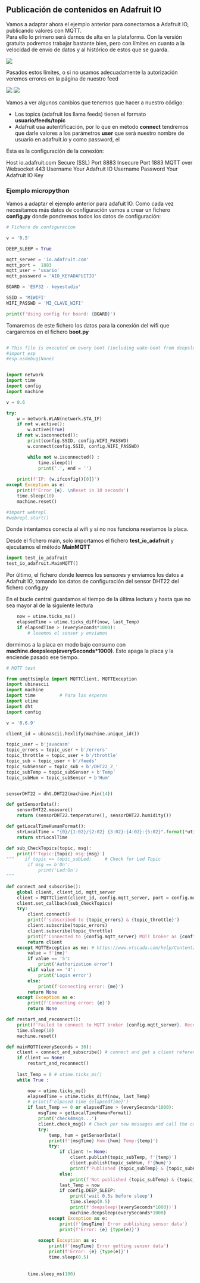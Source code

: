 ## Publicación de contenidos en Adafruit IO

Vamos a adaptar ahora el ejemplo anterior para conectarnos a Adafruit IO, publicando valores con MQTT.  
Para ello lo primero será darnos de alta en la plataforma. Con la versión gratuita podremos trabajar bastante bien, pero con límites en cuanto a la velocidad de envío de datos y al histórico de estos que se guarda.

![](./images/adafruitIO_feedsLimits.png)

Pasados estos límites, o si no usamos adecuadamente la autorización veremos errores en la página de nuestro feed

![](./images/adafruitIO_LimitExceed.png)
![](./images/adafruitIO_feedError.png)

Vamos a ver algunos cambios que tenemos que hacer a nuestro código:

* Los topics (adafruit los llama feeds) tienen el formato **usuario/feeds/topic**
* Adafruit usa autentificación, por lo que en método **connect** tendremos que darle valores a los parámetros **user** que será nuestro nombre de usuario en adafruit.io y como password, el 

Esta es la configuración de la conexión:

Host	io.adafruit.com
Secure (SSL) Port	8883
Insecure Port	1883
MQTT over Websocket	443
Username	Your Adafruit IO Username
Password	Your Adafruit IO Key

### Ejemplo micropython

Vamos a adaptar el ejemplo anterior para adafuit IO. Como cada vez necesitamos más datos de configuración vamos a crear un fichero **config.py** donde pondremos todos los datos de configuración:

```python
# Fichero de configuracion

v = '0.5'

DEEP_SLEEP = True

mqtt_server = 'io.adafruit.com'
mqtt_port =  1883
mqtt_user = 'usario'
mqtt_password = 'AIO_KEYADAFUITIO'

BOARD = 'ESP32 - keyestudio'

SSID = 'MIWIFI'
WIFI_PASSWD = 'MI_CLAVE_WIFI'

print(f'Using config for board: {BOARD}')
```

Tomaremos de este fichero los datos para la conexión del wifi que cargaremos en el fichero **boot.py**

```python

# This file is executed on every boot (including wake-boot from deepsleep)
#import esp
#esp.osdebug(None)


import network
import time
import config
import machine

v = 0.6

try:
    w = network.WLAN(network.STA_IF)
    if not w.active():
        w.active(True)
    if not w.isconnected():
        print(config.SSID, config.WIFI_PASSWD)
        w.connect(config.SSID, config.WIFI_PASSWD)

        while not w.isconnected() :
            time.sleep(1)
            print('.', end = '')
        
    print(f'IP: {w.ifconfig()[0]}')
except Exception as e:
    print(f'Error {e}. \nReset in 10 seconds')
    time.sleep(10)
    machine.reset()

#import webrepl
#webrepl.start()


```

Donde intentamos conecta al wifi y si no nos funciona resetamos la placa.



Desde el fichero main, solo importamos el fichero **test_io_adafruit** y ejecutamos el método **MainMQTT**

```python
import test_io_adafruit
test_io_adafruit.MainMQTT()

```

Por último, el fichero donde leemos los sensores y enviamos los datos a Adafruit IO, tomando los datos de configuración del sensor DHT22 del fichero config.py

En el bucle central guardamos el tiempo de la última lectura y hasta que no sea mayor al de la siguiente lectura 

```python
    now = utime.ticks_ms()
    elapsedTime = utime.ticks_diff(now, last_Temp)
    if elapsedTime > (everySeconds*1000):
        # leeemos el sensor y enviamos
```


dormimos a la placa en modo bajo consumo con **machine.deepsleep(everySeconds*1000)**. Esto apaga la placa y la enciende pasado ese tiempo.


```python
# MQTT test 

from umqttsimple import MQTTClient, MQTTException
import ubinascii
import machine
import time         # Para las esperas
import utime
import dht
import config

v = '0.6.9'

client_id = ubinascii.hexlify(machine.unique_id())

topic_user = b'javacasm'
topic_errors = topic_user + b'/errors'
topic_throttle = topic_user + b'/throttle'
topic_sub = topic_user + b'/feeds'
topic_subSensor = topic_sub + b'/DHT22_2_'
topic_subTemp = topic_subSensor + b'Temp'
topic_subHum = topic_subSensor + b'Hum'


sensorDHT22 = dht.DHT22(machine.Pin(14))

def getSensorData():
    sensorDHT22.measure()
    return (sensorDHT22.temperature(), sensorDHT22.humidity())

def getLocalTimeHumanFormat():
    strLocalTime = "{0}/{1:02}/{2:02} {3:02}:{4:02}:{5:02}".format(*utime.localtime(utime.time())[0:6])
    return strLocalTime

def sub_CheckTopics(topic, msg):
    print(f'Topic:{topic} msg:{msg}')
"""    if topic == topic_subLed:     # Check for Led Topic
        if msg == b'On':
            print('Led:On')
"""

def connect_and_subscribe():
    global client, client_id, mqtt_server
    client = MQTTClient(client_id, config.mqtt_server, port = config.mqtt_port, user = config.mqtt_user, password = config.mqtt_password)
    client.set_callback(sub_CheckTopics)
    try:
        client.connect()
        print(f'subscribed to {topic_errors} & {topic_throttle}')
        client.subscribe(topic_errors)
        client.subscribe(topic_throttle)
        print(f'Connected to {config.mqtt_server} MQTT broker as {config.mqtt_user}' )
        return client
    except MQTTException as me: # https://www.vtscada.com/help/Content/D_Tags/D_MQTT_ErrMsg.htm
        value = f'{me}'
        if value == '5':
            print('Authorization error')
        elif value == '4':
            print('Login error')
        else:
            print(f'Connecting error: {me}')
        return None        
    except Exception as e:
        print(f'Connecting error: {e}')
        return None    

def restart_and_reconnect():
    print(f'Failed to connect to MQTT broker {config.mqtt_server}. Reconnecting...')
    time.sleep(10)
    machine.reset()

def mainMQTT(everySeconds = 30):
    client = connect_and_subscribe() # connect and get a client reference
    if client == None:
        restart_and_reconnect()
        
    last_Temp = 0 # utime.ticks_ms()
    while True :

        now = utime.ticks_ms()
        elapsedTime = utime.ticks_diff(now, last_Temp)
        # print(f'elpased time {elapsedTime}')
        if last_Temp == 0 or elapsedTime > (everySeconds*1000):
            msgTime = getLocalTimeHumanFormat()
            print('check4msgs...')
            client.check_msg() # Check por new messages and call the callBack function            
            try:
                temp, hum = getSensorData()
                print(f'{msgTime} Hum:{hum} Temp:{temp}')
                try:
                    if client != None:
                        client.publish(topic_subTemp, f'{temp}')
                        client.publish(topic_subHum, f'{hum}')
                        print(f'Published {topic_subTemp} & {topic_subHum}')
                    else:
                        print(f'Not published {topic_subTemp} & {topic_subHum}')
                    last_Temp = now
                    if config.DEEP_SLEEP:
                        print('wait 0.5s before sleep')
                        time.sleep(0.5)
                        print(f'deepsleep({everySeconds*1000})')
                        machine.deepsleep(everySeconds*1000)
                except Exception as e:
                    print(f'{msgTime} Error publishing sensor data')
                    print(f'Error: {e} {type(e)}')
                    
            except Exception as e:
                print(f'{msgTime} Error getting sensor data')
                print(f'Error: {e} {type(e)}')
                time.sleep(0.5)
                
            
        time.sleep_ms(100)
        

```


